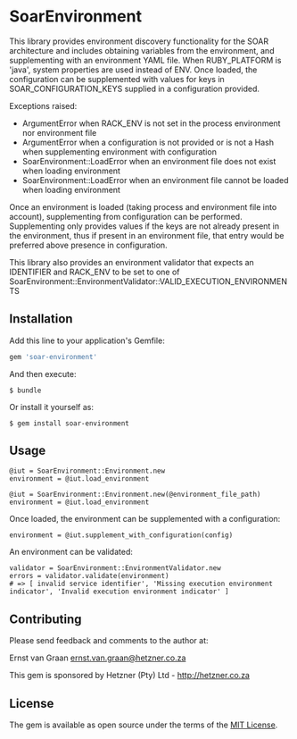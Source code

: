 # SoarEnvironment

This library provides environment discovery functionality for the SOAR architecture and includes obtaining variables from the environment, and supplementing with an environment YAML file. When RUBY_PLATFORM is 'java', system properties are used instead of ENV. Once loaded, the configuration can be supplemented with values for keys in SOAR_CONFIGURATION_KEYS supplied in a configuration provided.

Exceptions raised:
- ArgumentError when RACK_ENV is not set in the process environment nor environment file
- ArgumentError when a configuration is not provided or is not a Hash when supplementing environment with configuration
- SoarEnvironment::LoadError when an environment file does not exist when loading environment
- SoarEnvironment::LoadError when an environment file cannot be loaded when loading environment

Once an environment is loaded (taking process and environment file into account), supplementing from configuration can be performed. Supplementing only provides values if the keys are not already present in the environment, thus if present in an environment file, that entry would be preferred above presence in configuration.

This library also provides an environment validator that expects an IDENTIFIER and RACK_ENV to be set to one of SoarEnvironment::EnvironmentValidator::VALID_EXECUTION_ENVIRONMENTS
 
## Installation

Add this line to your application's Gemfile:

```ruby
gem 'soar-environment'
```

And then execute:

    $ bundle

Or install it yourself as:

    $ gem install soar-environment

## Usage

```
@iut = SoarEnvironment::Environment.new
environment = @iut.load_environment

@iut = SoarEnvironment::Environment.new(@environment_file_path)
environment = @iut.load_environment
```

Once loaded, the environment can be supplemented with a configuration:

```
environment = @iut.supplement_with_configuration(config)
```

An environment can be validated:

```
validator = SoarEnvironment::EnvironmentValidator.new
errors = validator.validate(environment)
# => [ invalid service identifier', 'Missing execution environment indicator', 'Invalid execution environment indicator' ]
```

## Contributing

Please send feedback and comments to the author at:

Ernst van Graan <ernst.van.graan@hetzner.co.za>

This gem is sponsored by Hetzner (Pty) Ltd - http://hetzner.co.za

## License

The gem is available as open source under the terms of the [MIT License](http://opensource.org/licenses/MIT).

